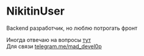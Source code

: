 # NikitinUser

Backend разработчик, но люблю потрогать фронт

Иногда отвечаю на вопросы <a href="https://qna.habr.com/user/pickHabr">тут</a><br>
Для связи [telegram.me/mad_devel0p](https://telegram.me/mad_devel0p)
